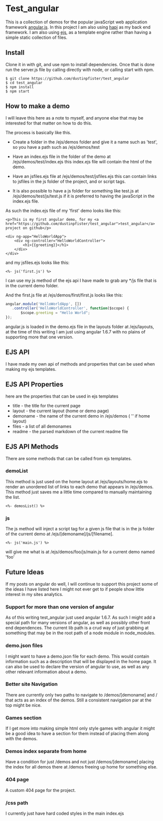 # Test_angular

This is a collection of demos for the popular javaScript web application framework [angular.js](https://angularjs.org/). In this project I am also using [hapi](https://hapijs.com/) as my back end framework. I am also using [ejs](https://www.npmjs.com/package/ejs), as a template engine rather than having a simple static collection of files.

## Install

Clone it in with git, and use npm to install dependencies. Once that is done run the server.js file by calling directly with node, or calling start with npm.

```
$ git clone https://github.com/dustinpfister/test_angular
$ cd test_angular
$ npm install
$ npm start
```

## How to make a demo

I will leave this here as a note to myself, and anyone else that may be interested for that matter on how to do this. 

The process is basically like this.

* Create a folder in the /ejs/demos folder and give it a name such as 'test', so you have a path such as /ejs/demos/test

* Have an index.ejs file in the folder of the demo at /ejs/demos/test/index.ejs this index.ejs file will contain the html of the demo.

* Have an jsfiles.ejs file at /ejs/demos/test/jsfiles.ejs this can contain links to jsfiles in the js folder of the project, and or script tags.

* It is also possible to have a js folder for something like test.js at /ejs/demos/test/js/test.js if it is preferred to having the javaScript in the index.ejs file.

As such the index.ejs file of my 'first' demo looks like this:

```ejs
<p>This is my first angular demo, for my <a href="https://github.com/dustinpfister/test_angular">test_angular</a> project on github</p>
 
<div ng-app="HelloWorldApp">
    <div ng-controller="HelloWorldController">
        <h1>{{greeting}}</h1>
    </div>
</div>
```

and my jsfiles.ejs looks like this:

```ejs
<%- js('first.js') %>
```

I can use my js method of the ejs api I have made to grab any */js file that is in the current demo folder.

And the first.js file at /ejs/demos/first/first.js looks like this:

```js
angular.module('HelloWorldApp', [])
   .controller('HelloWorldController', function($scope) {
       $scope.greeting = "Hello World";
});
```

angular.js is loaded in the demo.ejs file in the layouts folder at /ejs/layouts, at the time of this writing I am just using angular 1.6.7 with no plains of supporting more that one version.

## EJS API

I have made my own api of methods and properties that can be used when making my ejs templates.


## EJS API Properties

here are the properties that can be used in ejs templates

* title - the title for the current page
* layout - the current layout (home or demo page)
* demoname - the name of the current demo in /ejs/demos ( '' if home layout)
* files -  a list of all demonames
* readme - the parsed markdown of the current readme file

## EJS API Methods

There are some methods that can be called from ejs templates.

### demoList 

This method is just used on the home layout at /ejs/layouts/home.ejs to render an unordered list of links to each demo that appears in /ejs/demos. This method just saves me a little time compared to manually maintaining the list.

```ejs
<%- demosList() %>
```

### js

The js method will inject a script tag for a given js file that is in the js folder of the current demo at /ejs/[demoname]/js/[filename].

```ejs
<%- js('main.js') %>
```

will give me what is at /ejs/demos/foo/js/main.js for a current demo named 'foo'

## Future Ideas

If my posts on angular do well, I will continue to support this project some of the ideas I have listed here I might not ever get to if people show little interest in my sites analytics.

### Support for more than one version of angular

As of this writing test_angular just used angular 1.6.7. As such I might add a special path for many versions of angular, as well as possibly other front end dependences. The current lib path is a crud way of just grabbing at something that may be in the root path of a node module in node_modules.

### demo.json files

I might want to have a demo.json file for each demo. This would contain information such as a description that will be displayed in the home page. It can also be used to declare the version of angular to use, as well as any other relevant information about a demo.

### Better site Navigation

There are currently only two paths to navigate to /demos/[demoname] and / that acts as an index of the demos. Still a consistent navigation par at the top might be nice.

### Games section

If I get more into making simple html only style games with angular it might be a good idea to have a section for them instead of placing them along with the demos.

### Demos index separate from home

Have a condition for just /demos and not just /demos/[demoname] placing the index for all demos there at /demos freeing up home for something else.

### 404 page

A custom 404 page for the project.

### /css path

I currently just have hard coded styles in the main index.ejs